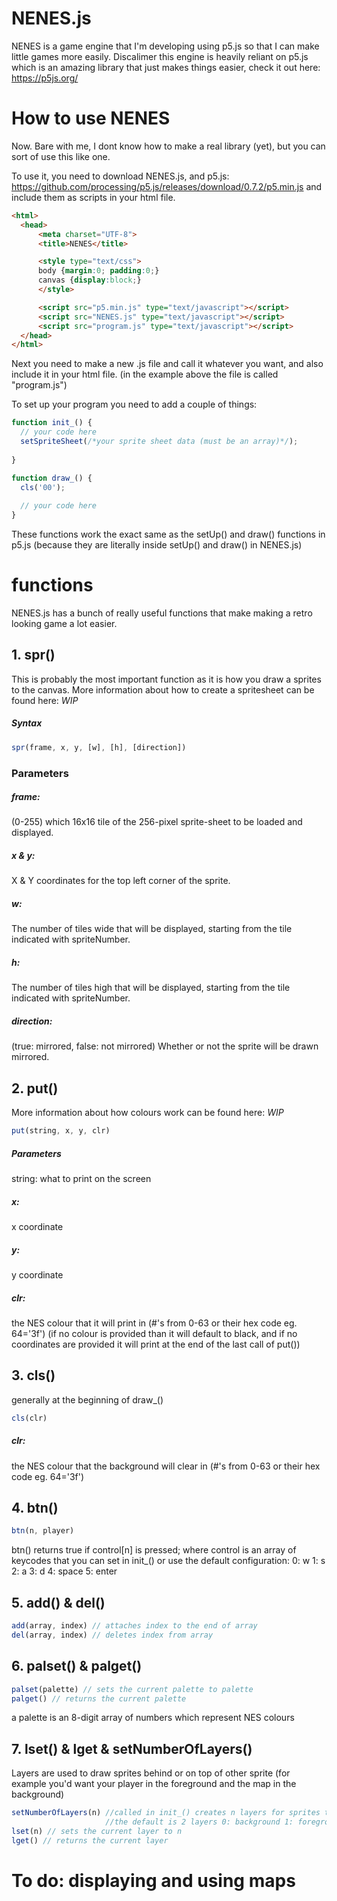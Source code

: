 # NENES.js

NENES is a game engine that I'm developing using p5.js so that I can make little games more easily.
Discalimer this engine is heavily reliant on p5.js which is an amazing library that just makes things easier, check it out here: https://p5js.org/

# How to use NENES

Now. Bare with me, I dont know how to make a real library (yet), but you can sort of use this like one.

To use it, you need to download NENES.js, and p5.js: https://github.com/processing/p5.js/releases/download/0.7.2/p5.min.js
and include them as scripts in your html file.
```html
<html>
  <head>
      <meta charset="UTF-8">
      <title>NENES</title>

      <style type="text/css">
      body {margin:0; padding:0;}
      canvas {display:block;}
      </style>

      <script src="p5.min.js" type="text/javascript"></script>
      <script src="NENES.js" type="text/javascript"></script>
      <script src="program.js" type="text/javascript"></script>
  </head>
</html>
```

Next you need to make a new .js file and call it whatever you want, and also include it in your html file.
(in the example above the file is called "program.js")

To set up your program you need to add a couple of things:
```javascript
function init_() {
  // your code here
  setSpriteSheet(/*your sprite sheet data (must be an array)*/);
  
}

function draw_() {
  cls('00');
  
  // your code here
}
```
These functions work the exact same as the setUp() and draw() functions in p5.js
(because they are literally inside setUp() and draw() in NENES.js)

# functions

NENES.js has a bunch of really useful functions that make making a retro looking game a lot easier.

## 1. spr()

This is probably the most important function as it is how you draw a sprites to the canvas.
More information about how to create a spritesheet can be found here: *WIP*

##### Syntax
```javascript
spr(frame, x, y, [w], [h], [direction])
```
### Parameters
##### frame: 
  (0-255) which 16x16 tile of the 256-pixel sprite-sheet to be loaded and displayed.
##### x & y: 
  X & Y coordinates for the top left corner of the sprite.
##### w:
  The number of tiles wide that will be displayed, starting from the tile indicated with spriteNumber.
##### h:
  The number of tiles high that will be displayed, starting from the tile indicated with spriteNumber.
##### direction:
  (true: mirrored, false: not mirrored) Whether or not the sprite will be drawn mirrored.

## 2. put()

More information about how colours work can be found here: *WIP*

```javascript
put(string, x, y, clr)
```
##### Parameters
  string: what to print on the screen
##### x:
  x coordinate
##### y:
  y coordinate
##### clr: 
  the NES colour that it will print in (#'s from 0-63 or their hex code eg. 64='3f')
(if no colour is provided than it will default to black, and if no coordinates are provided it will print at the end of the last call of put())

## 3. cls()

generally at the beginning of draw_()

```javascript
cls(clr)
```
##### clr:
  the NES colour that the background will clear in (#'s from 0-63 or their hex code eg. 64='3f')

## 4. btn()

```javascript
btn(n, player)
```

btn() returns true if control[n] is pressed; where control is an array of keycodes that you can set in init_()
or use the default configuration:
  0: w 1: s 2: a 3: d 4: space 5: enter

## 5. add() & del()
```javascript
add(array, index) // attaches index to the end of array
del(array, index) // deletes index from array
```

## 6. palset() & palget()
```javascript
palset(palette) // sets the current palette to palette
palget() // returns the current palette
```

a palette is an 8-digit array of numbers which represent NES colours

## 7. lset() & lget & setNumberOfLayers()
Layers are used to draw sprites behind or on top of other sprite 
(for example you'd want your player in the foreground and the map in the background)

```javascript
setNumberOfLayers(n) //called in init_() creates n layers for sprites to be drawn on
                     //the default is 2 layers 0: background 1: foreground
lset(n) // sets the current layer to n
lget() // returns the current layer
```

# To do: displaying and using maps
